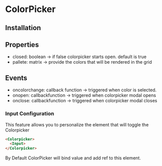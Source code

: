 # ColorPicker

## Installation

## Properties

- closed: boolean -> if false colorpicker starts open. default is true
- pallete: matrix -> provide the colors that will be rendered in the grid

## Events

- oncolorchange: callback function -> triggered when color is selected.
- onopen: callbackfunction -> triggered when colorpicker modal opens
- onclose: callbackfunction -> triggered when colorpicker modal closes


### Input Configuration

This feature allows you to personalize the element that will toggle the Colorpicker

```html
<Colorpicker>
  <Input>
</Colorpicker>
```

By Default ColorPicker will bind value and add ref to this element.